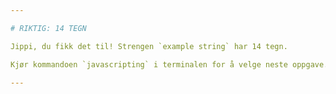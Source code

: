 ```yaml
---

# RIKTIG: 14 TEGN

Jippi, du fikk det til! Strengen `example string` har 14 tegn.

Kjør kommandoen `javascripting` i terminalen for å velge neste oppgave.

---
```

